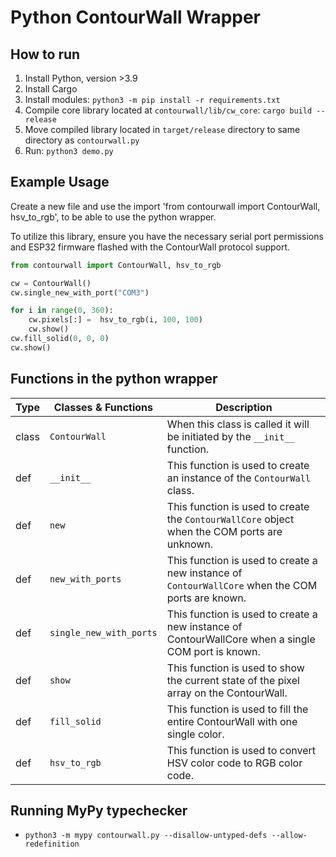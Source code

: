 # Python ContourWall Wrapper

## How to run

1. Install Python, version >3.9
2. Install Cargo
3. Install modules: `python3 -m pip install -r requirements.txt`
4. Compile core library located at `contourwall/lib/cw_core`: `cargo build --release`
5. Move compiled library located in `target/release` directory to same directory as `contourwall.py`
6. Run: `python3 demo.py`

## Example Usage
Create a new file and use the import 'from contourwall import ContourWall, hsv_to_rgb', to be able to use the python wrapper.

To utilize this library, ensure you have the necessary serial port permissions and ESP32 firmware flashed with the ContourWall protocol support.

``` Python
from contourwall import ContourWall, hsv_to_rgb

cw = ContourWall()
cw.single_new_with_port("COM3")

for i in range(0, 360):
    cw.pixels[:] =  hsv_to_rgb(i, 100, 100)
    cw.show()
cw.fill_solid(0, 0, 0)
cw.show()
```

## Functions in the python wrapper
|Type|Classes & Functions|Description|
|---|---|---|
|class|`ContourWall`|When this class is called it will be initiated by the `__init__` function.|
|def|`__init__`|This function is used to create an instance of the `ContourWall` class.|
|def|`new`|This function is used to create the `ContourWallCore` object when the COM ports are unknown.|
|def|`new_with_ports`|This function is used to create a new instance of `ContourWallCore` when the COM ports are known.|
|def|`single_new_with_ports`|This function is used to create a new instance of ContourWallCore when a single COM port is known.|
|def|`show`|This function is used to show the current state of the pixel array on the ContourWall.|
|def|`fill_solid`|This function is used to fill the entire ContourWall with one single color.|
|def|`hsv_to_rgb`|This function is used to convert HSV color code to RGB color code.|

## Running MyPy typechecker

- `python3 -m mypy contourwall.py --disallow-untyped-defs --allow-redefinition`

